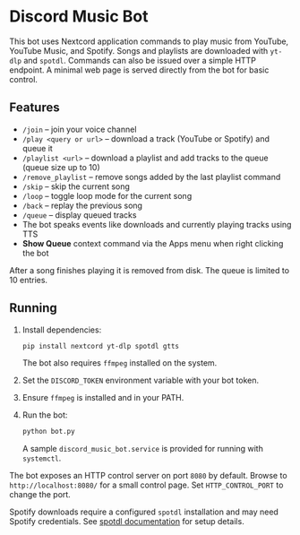 # Discord Music Bot

This bot uses Nextcord application commands to play music from YouTube, YouTube Music, and Spotify. Songs and playlists are downloaded with `yt-dlp` and `spotdl`. Commands can also be issued over a simple HTTP endpoint. A minimal web page is served directly from the bot for basic control.

## Features

- `/join` – join your voice channel
- `/play <query or url>` – download a track (YouTube or Spotify) and queue it
- `/playlist <url>` – download a playlist and add tracks to the queue (queue size up to 10)
- `/remove_playlist` – remove songs added by the last playlist command
- `/skip` – skip the current song
- `/loop` – toggle loop mode for the current song
- `/back` – replay the previous song
- `/queue` – display queued tracks
- The bot speaks events like downloads and currently playing tracks using TTS
- **Show Queue** context command via the Apps menu when right clicking the bot

After a song finishes playing it is removed from disk. The queue is limited to 10 entries.

## Running

1. Install dependencies:
   ```bash
   pip install nextcord yt-dlp spotdl gtts
   ```
   The bot also requires `ffmpeg` installed on the system.
2. Set the `DISCORD_TOKEN` environment variable with your bot token.
3. Ensure `ffmpeg` is installed and in your PATH.
4. Run the bot:
   ```bash
   python bot.py
   ```

   A sample `discord_music_bot.service` is provided for running with `systemctl`.

The bot exposes an HTTP control server on port `8080` by default. Browse to `http://localhost:8080/` for a small control page. Set `HTTP_CONTROL_PORT` to change the port.

Spotify downloads require a configured `spotdl` installation and may need Spotify credentials. See [spotdl documentation](https://github.com/spotDL/spotify-downloader) for setup details.
